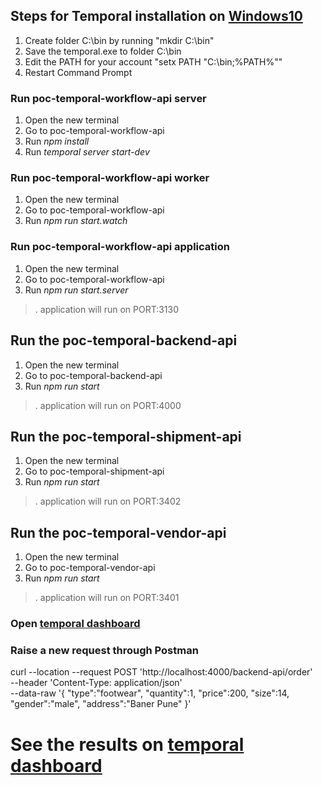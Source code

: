 ## Steps for Temporal installation on [Windows10](https://learn.temporal.io/getting_started/typescript/dev_environment/?os=win)

1. Create folder C:\bin by running "mkdir C:\bin"
2. Save the temporal.exe to folder C:\bin
3. Edit the PATH for your account "setx PATH "C:\bin;%PATH%""
4. Restart Command Prompt

### Run poc-temporal-workflow-api server
 1. Open the new terminal
 2. Go to poc-temporal-workflow-api
 3. Run *npm install*
 4. Run *temporal server start-dev*

### Run poc-temporal-workflow-api worker
 1. Open the new terminal
 2. Go to poc-temporal-workflow-api
 3. Run *npm run start.watch* 
 
### Run poc-temporal-workflow-api application
 1. Open the new terminal
 2. Go to poc-temporal-workflow-api
 3. Run *npm run start.server*
 >. application will run on PORT:3130
 

## Run the poc-temporal-backend-api
 1. Open the new terminal
 2. Go to poc-temporal-backend-api
 3. Run *npm run start*
 >. application will run on PORT:4000


## Run the poc-temporal-shipment-api
 1. Open the new terminal
 2. Go to poc-temporal-shipment-api
 3. Run *npm run start*
 >. application will run on PORT:3402

## Run the poc-temporal-vendor-api
 1. Open the new terminal
 2. Go to poc-temporal-vendor-api
 3. Run *npm run start*
 >. application will run on PORT:3401

### Open [temporal dashboard](http://localhost:8233/namespaces/default/workflows) 

### Raise a new request through Postman

curl --location --request POST 'http://localhost:4000/backend-api/order' \
--header 'Content-Type: application/json' \
--data-raw '{
    "type":"footwear",
    "quantity":1,
    "price":200,
    "size":14,
    "gender":"male",
    "address":"Baner Pune"
}'

# See the results on [temporal dashboard](http://localhost:8233/namespaces/default/workflows)



